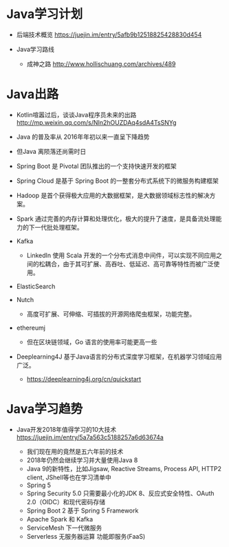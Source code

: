 # Java学习计划

- 后端技术概览 https://juejin.im/entry/5afb9b12518825428830d454
- Java学习路线

  - 成神之路 <http://www.hollischuang.com/archives/489>

# Java出路

- Kotlin喧嚣过后，谈谈Java程序员未来的出路 <http://mp.weixin.qq.com/s/NIn2hOUZDAq4sdA4TsSNYg>
- Java 的普及率从 2016年年初以来一直呈下降趋势
- 但Java 离陨落还尚需时日
- Spring Boot 是 Pivotal 团队推出的一个支持快速开发的框架
- Spring Cloud 是基于 Spring Boot 的一整套分布式系统下的微服务构建框架
- Hadoop 是首个获得极大应用的大数据框架，是大数据领域标志性的解决方案。
- Spark 通过完善的内存计算和处理优化，极大的提升了速度，是具备流处理能力的下一代批处理框架。
- Kafka

  - LinkedIn 使用 Scala 开发的一个分布式消息中间件，可以实现不同应用之间的松耦合，由于其可扩展、高吞吐、低延迟、高可靠等特性而被广泛使用。

- ElasticSearch

- Nutch

  - 高度可扩展、可伸缩、可插拔的开源网络爬虫框架，功能完整。

- ethereumj

  - 但在区块链领域，Go 语言的使用率可能更高一些

- Deeplearning4J 基于Java语言的分布式深度学习框架，在机器学习领域应用广泛。

  - <https://deeplearning4j.org/cn/quickstart>

# Java学习趋势

- Java开发2018年值得学习的10大技术 <https://juejin.im/entry/5a7a563c5188257a6d63674a>

  - 我们现在用的竟然是五六年前的技术
  - 2018年仍然会继续学习并大量使用Java 8
  - Java 9的新特性，比如Jigsaw, Reactive Streams, Process API, HTTP2 client, JShell等也在学习清单中
  - Spring 5
  - Spring Security 5.0 只需要最小化的JDK 8、反应式安全特性、OAuth 2.0（OIDC）和现代密码存储
  - Spring Boot 2 基于 Spring 5 Framework
  - Apache Spark 和 Kafka
  - ServiceMesh 下一代微服务
  - Serverless 无服务器运算 功能即服务(FaaS)
